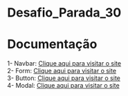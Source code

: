 # Desafio_Parada_30
# Documentação
1- Navbar: [Clique aqui para visitar o site](https://getbootstrap.com/docs/5.3/components/navbar/) <br>
2- Form: [Clique aqui para visitar o site](https://getbootstrap.com/docs/5.3/forms/layout/) <br>
3- Button:  [Clique aqui para visitar o site](https://getbootstrap.com/docs/5.3/components/buttons/) <br>
4- Modal: [Clique aqui para visitar o site](https://getbootstrap.com/docs/5.3/components/modal/)
